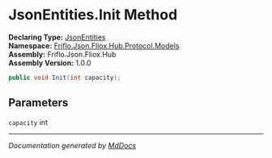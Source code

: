 ﻿<!--  
  <auto-generated>   
    The contents of this file were generated by a tool.  
    Changes to this file may be list if the file is regenerated  
  </auto-generated>   
-->

# JsonEntities.Init Method

**Declaring Type:** [JsonEntities](../index.md)  
**Namespace:** [Friflo.Json.Fliox.Hub.Protocol.Models](../../index.md)  
**Assembly:** Friflo.Json.Fliox.Hub  
**Assembly Version:** 1.0.0

```csharp
public void Init(int capacity);
```

## Parameters

`capacity`  int

___

*Documentation generated by [MdDocs](https://github.com/ap0llo/mddocs)*
